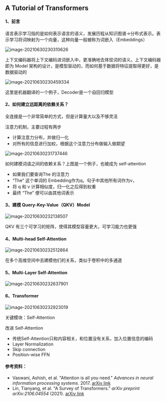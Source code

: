 ## A Tutorial of Transformers

#### 1、前言

语言表示学习指的是如何表示语言的语义，发展历程从知识图谱->分布式表示。表示学习将词映射为一个向量，这种向量一般被称为词嵌入（Embeddings）

![image-20210630230310626](https://muyun-blog-pic.oss-cn-shanghai.aliyuncs.com/picgo/image-20210630230310626.png)

上下文编码器将上下文编码进词嵌入中，更准确地去体现词的语义。上下文编码器即为 Model 架构的设计，是模型驱动的，而如何基于数据将特征提取得更好，是数据驱动的

![image-20210630230459334](https://muyun-blog-pic.oss-cn-shanghai.aliyuncs.com/picgo/image-20210630230459334.png)

这里是机器翻译的一个例子，Decoder是一个自回归模型

#### 2、如何建立远距离的依赖关系？

全连接是一个非常简单的方式，但是计算量大以及不够灵活

注意力机制，主要过程有两步

- 计算注意力分布，并做归一化
- 对所有的信息进行加权，根据这个注意力分布做输入做期望

![image-20210630231737446](https://muyun-blog-pic.oss-cn-shanghai.aliyuncs.com/picgo/image-20210630231737446.png)

如何建模词语之间的依赖关系？上图是一个例子，也被成为 self-attention

- 如果我们要查询The 的注意力
- “The” 这个单词的 Embedding作为q，句子中其他所有词作为v，
- 将 q 和 v 计算相似度，归一化之后得到权重
- 最终 “The” 便可以由其他词表示

#### 3、建模 Query-Key-Value（QKV）Model

![image-20210630232138507](https://muyun-blog-pic.oss-cn-shanghai.aliyuncs.com/picgo/image-20210630232138507.png)

QKV 有三个可学习的矩阵，使得其模型容量更大，可学习能力也更强

#### 4、Multi-head Self-Attention

![image-20210630232512864](https://muyun-blog-pic.oss-cn-shanghai.aliyuncs.com/picgo/image-20210630232512864.png)

在多个高维空间中去建模他们的关系，类似于卷积中的多通道

#### 5、Multi-Layer Self-Attention

![image-20210630232637901](https://muyun-blog-pic.oss-cn-shanghai.aliyuncs.com/picgo/image-20210630232637901.png)

#### 6、Transformer

![image-20210630232923019](https://muyun-blog-pic.oss-cn-shanghai.aliyuncs.com/picgo/image-20210630232923019.png)

关键模块：Self-Attention

改进 Self-Attention

- 传统Self-Attention只和内容相关，和位置没有关系，加入位置信息的编码
- Layer Normalization
- Skip connection
- Position-wise FFN





#### 参考资料：

- Vaswani, Ashish, et al. "Attention is all you need." *Advances in neural information processing systems*. 2017. [arXiv link](https://arxiv.org/abs/1706.03762)
- Lin, Tianyang, et al. "A Survey of Transformers." *arXiv preprint arXiv:2106.04554* (2021). [arXiv link](https://arxiv.org/abs/2106.04554)


